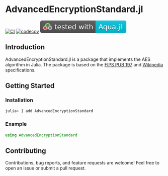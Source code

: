 # AdvancedEncryptionStandard.jl

[![CI](https://github.com/raphasampaio/AdvancedEncryptionStandard.jl/actions/workflows/CI.yml/badge.svg)](https://github.com/raphasampaio/AdvancedEncryptionStandard.jl/actions/workflows/CI.yml)
[![codecov](https://codecov.io/gh/raphasampaio/AdvancedEncryptionStandard.jl/graph/badge.svg?token=FPKzhDwSAB)](https://codecov.io/gh/raphasampaio/AdvancedEncryptionStandard.jl)
[![Aqua](https://raw.githubusercontent.com/JuliaTesting/Aqua.jl/master/badge.svg)](https://github.com/JuliaTesting/Aqua.jl)

## Introduction

AdvancedEncryptionStandard.jl is a package that implements the AES algorithm in Julia. The package is based on the [FIPS PUB 197](https://nvlpubs.nist.gov/nistpubs/FIPS/NIST.FIPS.197.pdf) and [Wikipedia](https://en.wikipedia.org/wiki/Advanced_Encryption_Standard) specifications.

## Getting Started

### Installation

```julia
julia> ] add AdvancedEncryptionStandard
```

### Example

```julia
using AdvancedEncryptionStandard
```

## Contributing

Contributions, bug reports, and feature requests are welcome! Feel free to open an issue or submit a pull request.
